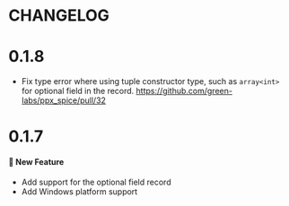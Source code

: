 # CHANGELOG

# 0.1.8

- Fix type error where using tuple constructor type, such as `array<int>` for optional field in the record. https://github.com/green-labs/ppx_spice/pull/32

# 0.1.7

#### :rocket: New Feature

- Add support for the optional field record
- Add Windows platform support
